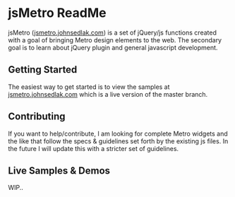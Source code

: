 # jsMetro ReadMe

jsMetro ([jsmetro.johnsedlak.com](http://jsmetro.johnsedlak.com)) is a set of jQuery/js functions created with a goal of bringing Metro design elements to the web. The secondary goal is to learn about jQuery plugin and general javascript development.

## Getting Started

The easiest way to get started is to view the samples at [jsmetro.johnsedlak.com](http://jsmetro.johnsedlak.com) which is a live version of the master branch.

## Contributing

If you want to help/contribute, I am looking for complete Metro widgets and the like that follow the specs & guidelines set forth by the existing js files. In the future I will update this with a stricter set of guidelines.

## Live Samples & Demos

WIP..